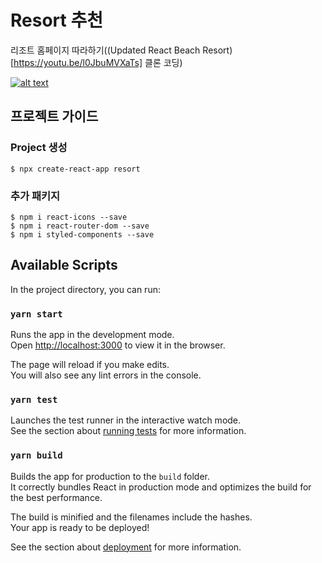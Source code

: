 # Resort 추천
리조트 홈페이지 따라하기((Updated React Beach Resort)[https://youtu.be/l0JbuMVXaTs] 클론 코딩)

[![alt text](https://img.shields.io/badge/react-v16.12.0-orange.svg?longCache=true&style=flat-square)](https://github.com/facebook/react/)

## 프로젝트 가이드

### Project 생성
```shell script
$ npx create-react-app resort
```

### 추가 패키지
```shell script
$ npm i react-icons --save
$ npm i react-router-dom --save
$ npm i styled-components --save
```




## Available Scripts

In the project directory, you can run:

### `yarn start`

Runs the app in the development mode.<br />
Open [http://localhost:3000](http://localhost:3000) to view it in the browser.

The page will reload if you make edits.<br />
You will also see any lint errors in the console.

### `yarn test`

Launches the test runner in the interactive watch mode.<br />
See the section about [running tests](https://facebook.github.io/create-react-app/docs/running-tests) for more information.

### `yarn build`

Builds the app for production to the `build` folder.<br />
It correctly bundles React in production mode and optimizes the build for the best performance.

The build is minified and the filenames include the hashes.<br />
Your app is ready to be deployed!

See the section about [deployment](https://facebook.github.io/create-react-app/docs/deployment) for more information.

